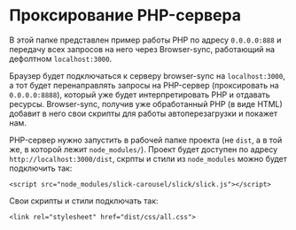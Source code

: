 # Проксирование PHP-сервера
В этой папке представлен пример работы PHP по адресу `0.0.0.0:888` и передачу всех запросов на него через Browser-sync, работающий на дефолтном `localhost:3000`.

Браузер будет подключаться к серверу browser-sync на `localhost:3000`, а тот будет перенаправлять запросы на PHP-сервер (проксировать на `0.0.0.0:8888`), который уже будет интерпретировать PHP и отдавать ресурсы. Browser-sync, получив уже обработанный PHP (в виде HTML) добавит в него свои скрипты для работы автоперезагрузки и покажет нам.

PHP-сервер нужно запустить в рабочей папке проекта (не `dist`, а в той же, в которой лежит `node_modules/`). Проект будет доступен по адресу `http://localhost:3000/dist`, скрпты и стили из `node_modules` можно будет подключить так:
 
```
<script src="node_modules/slick-carousel/slick/slick.js"></script>
```

Свои скрипты и стили подключать так:

```
<link rel="stylesheet" href="dist/css/all.css">
```
